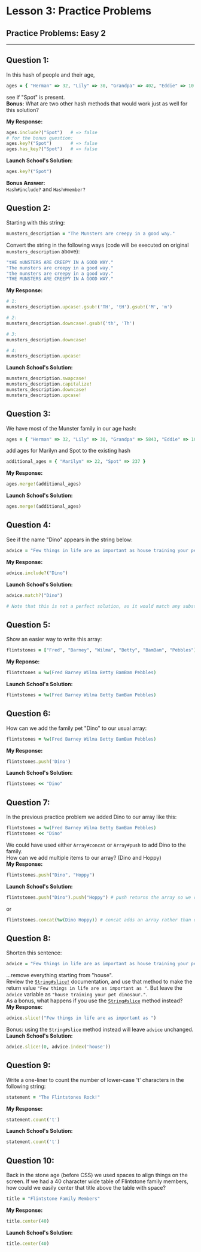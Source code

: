 Lesson 3: Practice Problems
===========================
## Practice Problems: Easy 2
-----------------------------
**Question 1:**
---------------
In this hash of people and their age,
```ruby
ages = { "Herman" => 32, "Lily" => 30, "Grandpa" => 402, "Eddie" => 10 }
```
see if "Spot" is present.  
**Bonus:** What are two other hash methods that would work just as well for this solution?  

**My Response:**
```ruby
ages.include?("Spot")   # => false
# for the bonus question:
ages.key?("Spot")       # => false
ages.has_key?("Spot")   # => false
```
**Launch School's Solution:**
```ruby
ages.key?("Spot")
```
**Bonus Answer:**  
`Hash#include?` and `Hash#member?`  

**Question 2:**
---------------
Starting with this string:  
```ruby
munsters_description = "The Munsters are creepy in a good way."
```
Convert the string in the following ways (code will be executed on original `munsters_description` above):  
```ruby
"tHE mUNSTERS ARE CREEPY IN A GOOD WAY."
"The munsters are creepy in a good way."
"the munsters are creepy in a good way."
"THE MUNSTERS ARE CREEPY IN A GOOD WAY."
```
**My Response:**  
```ruby
# 1:
munsters_description.upcase!.gsub!('TH', 'tH').gsub!('M', 'm')

# 2: 
munsters_description.downcase!.gsub!('th', 'Th')

# 3:
munsters_description.downcase!

# 4:
munsters_description.upcase!
```
**Launch School's Solution:**  
```ruby
munsters_description.swapcase!
munsters_description.capitalize!
munsters_description.downcase!
munsters_description.upcase!
```

**Question 3:**
---------------
We have most of the Munster family in our age hash:  
```ruby
ages = { "Herman" => 32, "Lily" => 30, "Grandpa" => 5843, "Eddie" => 10 }
```
add ages for Marilyn and Spot to the existing hash  
```ruby
additional_ages = { "Marilyn" => 22, "Spot" => 237 }
```
**My Response:**
```ruby
ages.merge!(additional_ages)
```
**Launch School's Solution:**
```ruby
ages.merge!(additional_ages)
```

**Question 4:**
---------------
See if the name "Dino" appears in the string below:  
```ruby
advice = "Few things in life are as important as house training your pet dinosaur."
```
**My Response:**  
```ruby
advice.include?("Dino")
```
**Launch School's Solution:**
```ruby
advice.match?("Dino")

# Note that this is not a perfect solution, as it would match any substring with Dino in it.
```

**Question 5:**
---------------
Show an easier way to write this array:  
```ruby
flintstones = ["Fred", "Barney", "Wilma", "Betty", "BamBam", "Pebbles"]
```
**My Reponse:**  
```ruby
flintstones = %w(Fred Barney Wilma Betty BamBam Pebbles)
```
**Launch School's Solution:**  
```ruby
flintstones = %w(Fred Barney Wilma Betty BamBam Pebbles)
```

**Question 6:**
---------------
How can we add the family pet "Dino" to our usual array:  
```ruby
flintstones = %w(Fred Barney Wilma Betty BamBam Pebbles)
```
**My Response:**  
```ruby
flintstones.push('Dino')
```
**Launch School's Solution:**  
```ruby
flintstones << "Dino"
```

**Question 7:**
---------------
In the previous practice problem we added Dino to our array like this:  
```ruby
flintstones = %w(Fred Barney Wilma Betty BamBam Pebbles)
flintstones << "Dino"
```
We could have used either `Array#concat` or `Array#push` to add Dino to the family.  
How can we add multiple items to our array? (Dino and Hoppy)  
**My Response:**  
```ruby
flintstones.push("Dino", "Hoppy")
```
**Launch School's Solution:**  
```ruby
flintstones.push("Dino").push("Hoppy") # push returns the array so we can chain
```
or  
```ruby
flintstones.concat(%w(Dino Hoppy)) # concat adds an array rather than one item
```

**Question 8:**
---------------
Shorten this sentence:  
```ruby
advice = "Few things in life are as important as house training your pet dinosaur."
```
...remove everything starting from "house".  
Review the [`String#slice!`](http://ruby-doc.org/core-2.2.0/String.html#method-i-slice-21) documentation, and use that method to make the return value `"Few things in life are as important as "`. But leave the `advice` variable as `"house training your pet dinosaur."`.  
As a bonus, what happens if you use the [`String#slice`](http://ruby-doc.org/core-2.2.0/String.html#method-i-slice) method instead?  
**My Response:**  
```ruby
advice.slice!("Few things in life are as important as ")
```
Bonus: using the `String#slice` method instead will leave `advice` unchanged.  
**Launch School's Solution:**
```ruby
advice.slice!(0, advice.index('house'))
```

**Question 9:**
---------------
Write a one-liner to count the number of lower-case 't' characters in the following string:  
```ruby
statement = "The Flintstones Rock!"
```
**My Response:**  
```ruby
statement.count('t')
```
**Launch School's Solution:**  
```ruby
statement.count('t')
```

**Question 10:**
----------------
Back in the stone age (before CSS) we used spaces to align things on the screen. If we had a 40 character wide table of Flintstone family members, how could we easily center that title above the table with space?  
```ruby
title = "Flintstone Family Members"
```
**My Response:**  
```ruby
title.center(40)
```
**Launch School's Solution:**  
```ruby
title.center(40)
```


